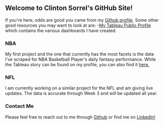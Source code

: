 ## Welcome to Clinton Sorrel's GitHub Site!

If you're here, odds are good you came from my [Github profile](https://github.com/CSorrel58). Some other good resources you may want to look at are:
-[My Tableau Public Profile](https://public.tableau.com/profile/clinton.sorrel#!/) which contains the various dashboards I have created.

### NBA

My first project and the one that currently has the most facets is the data I've scraped for NBA Basketball Player's daily fantasy performance. While the Tableau story can be found on my profile, you can also find it [here.](https://public.tableau.com/profile/clinton.sorrel#!/vizhome/FanduelScores/NBAFanduelValue2020)

### NFL

I am currently working on a similar project for the NFL and am giving live updates. The data is accurate through Week 3 and will be updated all year.

### Contact Me
Please feel free to reach out to me through [Github](https://github.com/CSorrel58) or find me on [LinkedIn!](https://www.linkedin.com/in/clinton-sorrel/)
